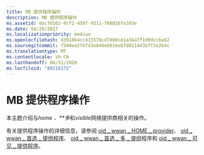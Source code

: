 ```yaml
---
title: MB 提供程序操作
description: MB 提供程序操作
ms.assetid: dac7d162-9cf2-458f-9311-766816fe393e
ms.date: 04/20/2017
ms.localizationpriority: medium
ms.openlocfilehash: d391864cc415578cd7880ce1a34a7f1d0dccba62
ms.sourcegitcommit: f500ea2fbfd3e849eb82ee67d011443bff3e2b4c
ms.translationtype: MT
ms.contentlocale: zh-CN
ms.lasthandoff: 08/31/2020
ms.locfileid: "89216172"
---
```

# <a name="mb-provider-operations"></a>MB 提供程序操作


本主题介绍与*home* *、**多*和*visible*网络提供商相关的操作。

有关提供程序操作的详细信息，请参阅 [oid \_ wwan \_ HOME \_ provider](./oid-wwan-home-provider.md)、 [oid \_ wwan \_ 首选 \_ 提供程序](./oid-wwan-preferred-providers.md)、 [oid \_ wwan \_ 首选 \_ 多 \_ 提供](./oid-wwan-preferred-multicarrier-providers.md)程序和 [oid \_ wwan \_ 可见 \_ 提供程序](./oid-wwan-visible-providers.md)。

 


